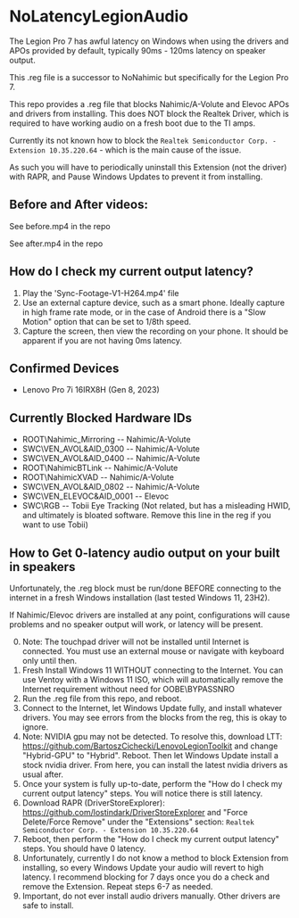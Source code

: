 # NoLatencyLegionAudio
The Legion Pro 7 has awful latency on Windows when using the drivers and APOs provided by default, typically 90ms - 120ms latency on speaker output.

This .reg file is a successor to NoNahimic but specifically for the Legion Pro 7.

This repo provides a .reg file that blocks Nahimic/A-Volute and Elevoc APOs and drivers from installing. This does NOT block the Realtek Driver, which is required to have working audio on a fresh boot due to the TI amps.

Currently its not known how to block the `Realtek Semiconductor Corp. - Extension 10.35.220.64` - which is the main cause of the issue.

As such you will have to periodically uninstall this Extension (not the driver) with RAPR, and Pause Windows Updates to prevent it from installing.

## Before and After videos:
See before.mp4 in the repo

See after.mp4 in the repo

## How do I check my current output latency?
1. Play the 'Sync-Footage-V1-H264.mp4' file 
2. Use an external capture device, such as a smart phone. Ideally capture in high frame rate mode, or in the case of Android there is a "Slow Motion" option that can be set to 1/8th speed.
3. Capture the screen, then view the recording on your phone. It should be apparent if you are not having 0ms latency.

## Confirmed Devices
* Lenovo Pro 7i 16IRX8H (Gen 8, 2023)

## Currently Blocked Hardware IDs
* ROOT\Nahimic_Mirroring -- Nahimic/A-Volute
* SWC\VEN_AVOL&AID_0300 -- Nahimic/A-Volute
* SWC\VEN_AVOL&AID_0400 -- Nahimic/A-Volute
* ROOT\NahimicBTLink -- Nahimic/A-Volute
* ROOT\NahimicXVAD -- Nahimic/A-Volute
* SWC\VEN_AVOL&AID_0802 -- Nahimic/A-Volute
* SWC\VEN_ELEVOC&AID_0001 -- Elevoc
* SWC\RGB -- Tobii Eye Tracking (Not related, but has a misleading HWID, and ultimately is bloated software. Remove this line in the reg if you want to use Tobii)

## How to Get 0-latency audio output on your built in speakers
Unfortunately, the .reg block must be run/done BEFORE connecting to the internet in a fresh Windows installation (last tested Windows 11, 23H2).

If Nahimic/Elevoc drivers are installed at any point, configurations will cause problems and no speaker output will work, or latency will be present.

0. Note: The touchpad driver will not be installed until Internet is connected. You must use an external mouse or navigate with keyboard only until then.
1. Fresh Install Windows 11 WITHOUT connecting to the Internet. You can use Ventoy with a Windows 11 ISO, which will automatically remove the Internet requirement without need for OOBE\BYPASSNRO
2. Run the .reg file from this repo, and reboot.
3. Connect to the Internet, let Windows Update fully, and install whatever drivers. You may see errors from the blocks from the reg, this is okay to ignore.
4. Note: NVIDIA gpu may not be detected. To resolve this, download LTT: https://github.com/BartoszCichecki/LenovoLegionToolkit and change "Hybrid-GPU" to "Hybrid". Reboot. Then let Windows Update install a stock nvidia driver. From here, you can install the latest nvidia drivers as usual after.
5. Once your system is fully up-to-date, perform the "How do I check my current output latency" steps. You will notice there is still latency.
6. Download RAPR (DriverStoreExplorer): https://github.com/lostindark/DriverStoreExplorer and "Force Delete/Force Remove" under the "Extensions" section: `Realtek Semiconductor Corp. - Extension 10.35.220.64`
7. Reboot, then perform the "How do I check my current output latency" steps. You should have 0 latency.
8. Unfortunately, currently I do not know a method to block Extension from installing, so every Windows Update your audio will revert to high latency. I recommend blocking for 7 days once you do a check and remove the Extension. Repeat steps 6-7 as needed.
9. Important, do not ever install audio drivers manually. Other drivers are safe to install.


